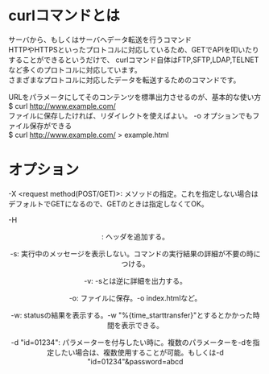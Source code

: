 # curlコマンドとは
サーバから、もしくはサーバへデータ転送を行うコマンド<br>
HTTPやHTTPSといったプロトコルに対応しているため、GETでAPIを叩いたりすることができるというだけで、
curlコマンド自体はFTP,SFTP,LDAP,TELNETなど多くのプロトコルに対応しています。<br>
さまざまなプロトコルに対応したデータを転送するためのコマンドです。<br>

URLをパラメータにしてそのコンテンツを標準出力させるのが、基本的な使い方<br>
$ curl http://www.example.com/ <br>
ファイルに保存したければ、リダイレクトを使えばよい。 -o オプションでもファイル保存ができる<br>
$ curl http://www.example.com/ > example.html <br>

# オプション
-X <request method(POST/GET)>: メソッドの指定。これを指定しない場合はデフォルトでGETになるので、GETのときは指定しなくてOK。

-H <header>: ヘッダを追加する。

-s: 実行中のメッセージを表示しない。コマンドの実行結果の詳細が不要の時につける。

-v: -sとは逆に詳細を出力する。

-o: ファイルに保存。-o index.htmlなど。

-w: statusの結果を表示する。-w "%{time_starttransfer}"とするとかかった時間を表示できる。

-d "id=01234": パラメーターを付与したい時に。複数のパラメーターを-dを指定したい場合は、複数使用することが可能。もしくは-d "id=01234"&password=abcd
